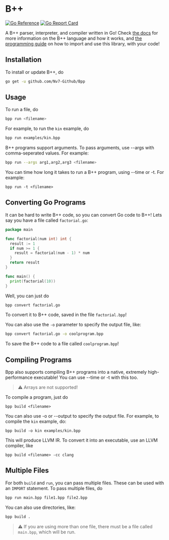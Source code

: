 # B++

[![Go Reference](https://pkg.go.dev/badge/github.com/Nv7-Github/Bpp.svg)](https://pkg.go.dev/github.com/Nv7-Github/Bpp)
[![Go Report Card](https://goreportcard.com/badge/github.com/Nv7-Github/Bpp)](https://goreportcard.com/report/github.com/Nv7-Github/Bpp)

A B++ parser, interpreter, and compiler written in Go! Check [the docs](docs/docs.md) for more information on the B++ language and how it works, and [the programming guide](docs/lib.md) on how to import and use this library, with your code!

## Installation
To install or update B++, do
```bash
go get -u github.com/Nv7-Github/Bpp
```

## Usage
To run a file, do 
```bash
bpp run <filename>
```
For example, to run the `kin` example, do 
```bash
bpp run examples/kin.bpp
```
B++ programs support arguments. To pass arguments, use --args with comma-seperated values. For example:
```bash
bpp run --args arg1,arg2,arg3 <filename>
```
You can time how long it takes to run a B++ program, using --time or -t. For example:
```
bpp run -t <filename>
```

## Converting Go Programs
It can be hard to write B++ code, so you can convert Go code to B++!
Lets say you have a file called `factorial.go`:
```go
package main

func factorial(num int) int {
  result := 1
  if num >= 1 {
    result = factorial(num - 1) * num
  }
  return result
}

func main() {
  print(factorial(10))
}
```
Well, you can just do 
```bash
bpp convert factorial.go
```
To convert it to B++ code, saved in the file `factorial.bpp`!

You can also use the `-o` parameter to specify the output file, like:
```bash
bpp convert factorial.go -o coolprogram.bpp
```
To save the B++ code to a file called `coolprogram.bpp`!

## Compiling Programs
Bpp also supports compiling B++ programs into a native, extremely high-performance executable! You can use --time or -t with this too.
> :warning: Arrays are not supported!

To compile a program, just do 
```
bpp build <filename>
```
You can also use -o or --output to specify the output file. For example, to compile the `kin` example, do:
```
bpp build -o kin examples/kin.bpp
```
This will produce LLVM IR. To convert it into an executable, use an LLVM compiler, like
```
bpp build <filename> -cc clang
```

## Multiple Files
For both `build` and `run`, you can pass multiple files. These can be used with an `IMPORT` statement. To pass multiple files, do
```bash
bpp run main.bpp file1.bpp file2.bpp
```
You can also use directories, like:
```bash
bpp build .
```
> :warning: If you are using more than one file, there must be a file called `main.bpp`, which will be run.